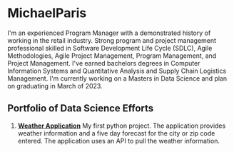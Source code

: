 # MichaelParis

I'm an experienced Program Manager with a demonstrated history of working in the retail industry. Strong program and project management professional skilled in Software Development Life Cycle (SDLC), Agile Methodologies, Agile Project Management, Program Management, and Project Management.  I've earned bachelors degrees in Computer Information Systems and Quantitative Analysis and Supply Chain Logistics Management.  I'm currently working on a Masters in Data Science and plan on graduating in March of 2023.

## Portfolio of Data Science Efforts
1. **[Weather Application](https://github.com/razrbak501/WeatherApp)**
My first python project.  The application provides weather information and a five day forecast for the city or zip code entered.  The application uses an API to pull the weather information.
